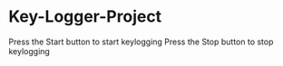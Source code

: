 # Key-Logger-Project

Press the Start button to start keylogging
Press the Stop button to stop keylogging